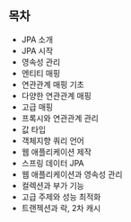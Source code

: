 ## 목차
- JPA 소개
- JPA 시작
- 영속성 관리
- 엔티티 매핑
- 연관관계 매핑 기초
- 다양한 연관관계 매핑
- 고급 매핑
- 프록시와 연관관계 관리
- 값 타입
- 객체지향 쿼리 언어 
- 웹 애플리케이션 제작 
- 스프링 데이터 JPA
- 웹 애플리케이션과 영속성 관리
- 컬렉션과 부가 기능 
- 고급 주제와 성능 최적화 
- 트랜젝션과 락, 2차 캐시



